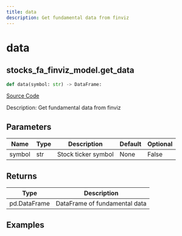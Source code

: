 ```yaml
---
title: data
description: Get fundamental data from finviz
---
```

# data

## stocks_fa_finviz_model.get_data

```python
def data(symbol: str) -> DataFrame:
```
[Source Code](https://github.com/OpenBB-finance/OpenBBTerminal/tree/main/openbb_terminal/stocks/fundamental_analysis/finviz_model.py#L14)

Description: Get fundamental data from finviz

## Parameters

| Name | Type | Description | Default | Optional |
| ---- | ---- | ----------- | ------- | -------- |
| symbol | str | Stock ticker symbol | None | False |

## Returns

| Type | Description |
| ---- | ----------- |
| pd.DataFrame | DataFrame of fundamental data |

## Examples

